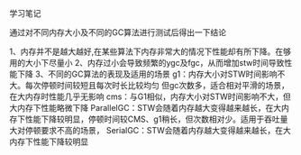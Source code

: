 学习笔记

通过对不同内存大小及不同的GC算法进行测试后得出一下结论

1、内存并不是越大越好,在某些算法下内存非常大的情况下性能却有所下降。在够用的大小下尽量小
2、内存过小会导致频繁的ygc及fgc，从而增加stw时间导致性能下降
3、不同的GC算法的表现及适用的场景
	g1：内存大小对STW时间影响不大。每次停顿时间较短且每次时长比较均匀 但gc次数多，适合相对平滑的场景，在大内存时性能几乎无影响
	cms：与G1相似，内存大小对STW时间影响不大，但大内存下性能略微下降
	ParallelGC：STW会随着内存越大变得越来越长，在大内存下性能下降较明显，停顿时间较CMS、g1稍长，但次数相对少。适用于吞吐量大对停顿要求不高的场景，
	SerialGC：STW会随着内存越大变得越来越长，在大内存下性能下降较明显